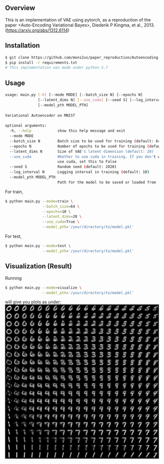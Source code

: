 ## Overview
This is an implementation of VAE using pytorch,
as a reproduction of the paper \<Auto-Encoding Variational Bayes\>, Diederik P Kingma, et al., 2013. (https://arxiv.org/abs/1312.6114)

## Installation
```bash
$ git clone https://github.com/mons2us/paper_reproduction/Autoencoding-Variational-Bayes.git
$ pip install -r requirements.txt
# This implementation was made under python 3.7
```

## Usage
```bash
usage: main.py [-h] [--mode MODE] [--batch_size N] [--epochs N]
               [--latent_dims N] [--use_cuda] [--seed S] [--log_interval N]
               [--model_pth MODEL_PTH]

Variational Autoencoder on MNIST

optional arguments:
  -h, --help            show this help message and exit
  --mode MODE
  --batch_size N        Batch size to be used for training (default: 64)
  --epochs N            Number of epochs to be used for training (default: 10)
  --latent_dims N       Size of VAE's latent dimension (default: 20)
  --use_cuda            Whether to use cuda in training. If you don't want to
                        use cuda, set this to False
  --seed S              Random seed (default: 2020)
  --log_interval N      Logging interval in training (default: 10)
  --model_pth MODEL_PTH
                        Path for the model to be saved or loaded from
```

For train,
```bash
$ python main.py --mode=train \
                 --batch_size=64 \
                 --epochs=10 \
                 --latent_dims=20 \
                 --use_cuda=True \
                 --model_pth='/your/directory/to/model.pkl'
```

For test,
```bash
$ python main.py --mode=test \
                 --model_pth='/your/directory/to/model.pkl'
```

## Visualization (Result)
Running
```bash
$ python main.py --mode=visualize \
                 --model_pth='/your/directory/to/model.pkl'
```
will give you plots as under;
![image](./assets/mnist_vis_decoded.png)
